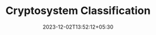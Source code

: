 ---
weight: 23
title: "Cryptosystem Classification"
description: ""
icon: "article"
date: "2023-12-02T13:52:12+05:30"
lastmod: "2023-12-02T13:52:12+05:30"
draft: true
toc: true
---